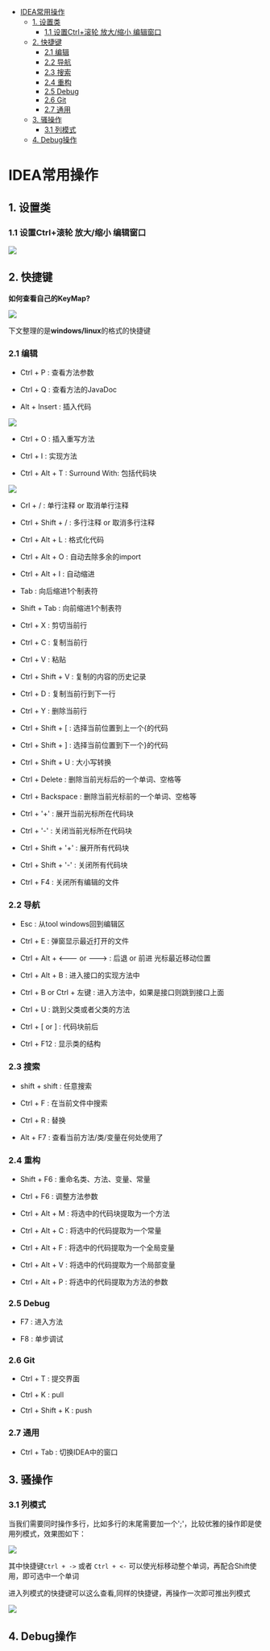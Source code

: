 - [IDEA常用操作](#idea常用操作)
  - [1. 设置类](#1-设置类)
    - [1.1 设置Ctrl+滚轮 放大/缩小 编辑窗口](#11-设置ctrl滚轮-放大缩小-编辑窗口)
  - [2. 快捷键](#2-快捷键)
    - [2.1 编辑](#21-编辑)
    - [2.2 导航](#22-导航)
    - [2.3 搜索](#23-搜索)
    - [2.4 重构](#24-重构)
    - [2.5 Debug](#25-debug)
    - [2.6 Git](#26-git)
    - [2.7 通用](#27-通用)
  - [3. 骚操作](#3-骚操作)
    - [3.1 列模式](#31-列模式)
  - [4. Debug操作](#4-debug操作)

# IDEA常用操作

## 1. 设置类

### 1.1 设置Ctrl+滚轮 放大/缩小 编辑窗口

![](./images/ctrl_wheel.png)

## 2. 快捷键

**如何查看自己的KeyMap?**

![](./images/key_map.png)

下文整理的是**windows/linux**的格式的快捷键

### 2.1 编辑

- Ctrl + P : 查看方法参数

- Ctrl + Q  :  查看方法的JavaDoc

- Alt  + Insert  :  插入代码

![](./images/ctrl_insert.png)

- Ctrl + O :  插入重写方法

- Ctrl + I :  实现方法

- Ctrl + Alt + T :  Surround With: 包括代码块

![](./images/ctrl_alt_t.png)

- Crl + / :  单行注释 or 取消单行注释

- Ctrl + Shift + / :  多行注释 or 取消多行注释

- Ctrl + Alt + L :  格式化代码

- Ctrl + Alt + O :  自动去除多余的import

- Ctrl + Alt + I :  自动缩进

- Tab :  向后缩进1个制表符

- Shift + Tab :  向前缩进1个制表符

- Ctrl + X :  剪切当前行

- Ctrl + C :  复制当前行

- Ctrl + V :  粘贴

- Ctrl + Shift + V :  复制的内容的历史记录

- Ctrl + D :  复制当前行到下一行

- Ctrl + Y :  删除当前行

- Ctrl + Shift + [ :  选择当前位置到上一个{的代码

- Ctrl + Shift + ] :  选择当前位置到下一个}的代码

- Ctrl + Shift + U :  大小写转换

- Ctrl + Delete :  删除当前光标后的一个单词、空格等

- Ctrl + Backspace :  删除当前光标前的一个单词、空格等

- Ctrl + '+' :  展开当前光标所在代码块

- Ctrl + '-' :  关闭当前光标所在代码块

- Ctrl + Shift + '+' :   展开所有代码块

- Ctrl + Shift + '-'  :  关闭所有代码块

- Ctrl + F4 :  关闭所有编辑的文件

### 2.2 导航

- Esc :  从tool windows回到编辑区

- Ctrl + E :  弹窗显示最近打开的文件

- Ctrl + Alt + <--- or --->  :   后退 or 前进  光标最近移动位置

- Ctrl + Alt + B  :   进入接口的实现方法中 

- Ctrl + B  or Ctrl + 左键   :    进入方法中，如果是接口则跳到接口上面

- Ctrl + U  :  跳到父类或者父类的方法

- Ctrl + [  or   ]   :    代码块前后

- Ctrl + F12 :  显示类的结构

### 2.3 搜索

- shift + shift   :   任意搜索

- Ctrl + F  :   在当前文件中搜索

- Ctrl + R  :   替换

- Alt + F7 :  查看当前方法/类/变量在何处使用了

### 2.4 重构

- Shift + F6  :  重命名类、方法、变量、常量

- Ctrl + F6 :  调整方法参数

- Ctrl + Alt + M  :  将选中的代码块提取为一个方法

- Ctrl + Alt + C :  将选中的代码提取为一个常量

- Ctrl + Alt + F  :  将选中的代码提取为一个全局变量

- Ctrl + Alt + V  :  将选中的代码提取为一个局部变量

- Ctrl + Alt + P  :  将选中的代码提取为方法的参数

### 2.5 Debug

- F7  :   进入方法

- F8 :    单步调试

### 2.6 Git

- Ctrl + T :  提交界面

- Ctrl + K :  pull

- Ctrl + Shift + K :  push

### 2.7 通用

- Ctrl + Tab  :  切换IDEA中的窗口

## 3. 骚操作

### 3.1 列模式

当我们需要同时操作多行，比如多行的末尾需要加一个';'，比较优雅的操作即是使用列模式，效果图如下：

![](./images/column_model.png)

其中快捷键`Ctrl + ->` 或者 `Ctrl + <-` 可以使光标移动整个单词，再配合Shift使用，即可选中一个单词

进入列模式的快捷键可以这么查看,同样的快捷键，再操作一次即可推出列模式

![](./images/column_model_keymap.png)

## 4. Debug操作

